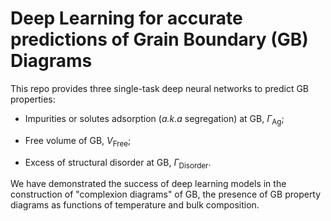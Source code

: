 # Deep Learning for accurate predictions of Grain Boundary (GB) Diagrams
This repo provides three single-task deep neural networks to predict GB properties:

* Impurities or solutes adsorption (*a.k.a* segregation) at GB, *Γ*<sub>Ag</sub>;

* Free volume of GB, *V*<sub>Free</sub>;

* Excess of structural disorder at GB, *Γ*<sub>Disorder</sub>.

We have demonstrated the success of deep learning models in the construction of 
"complexion diagrams" of GB, the presence of GB property diagrams as functions of 
temperature and bulk composition.


